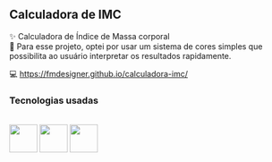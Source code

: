 ## Calculadora de IMC

✨ Calculadora de Índice de Massa corporal   <br>
🍎 Para esse projeto, optei por usar um sistema de cores simples que possibilita 
ao usuário interpretar os resultados rapidamente.

💻 https://fmdesigner.github.io/calculadora-imc/

### Tecnologias usadas
<br>

<div>
<img src="https://cdn.jsdelivr.net/gh/devicons/devicon/icons/html5/html5-plain.svg" width="50em" />
<img src="https://cdn.jsdelivr.net/gh/devicons/devicon/icons/css3/css3-plain.svg" width="50em"/>
<img src="https://cdn.jsdelivr.net/gh/devicons/devicon/icons/javascript/javascript-plain.svg" width="50em" />

</div>

